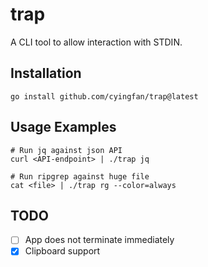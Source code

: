 # trap

A CLI tool to allow interaction with STDIN.


## Installation
`go install github.com/cyingfan/trap@latest`

## Usage Examples

```
# Run jq against json API
curl <API-endpoint> | ./trap jq

# Run ripgrep against huge file
cat <file> | ./trap rg --color=always
```


## TODO
- [ ] App does not terminate immediately
- [X] Clipboard support
